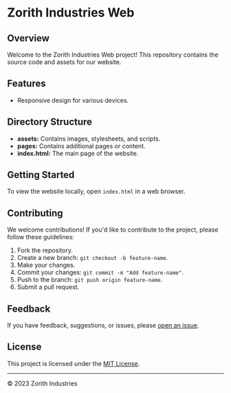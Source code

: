 # Zorith Industries Web

## Overview

Welcome to the Zorith Industries Web project! This repository contains the source code and assets for our website.

## Features

- Responsive design for various devices.

## Directory Structure

- **assets:** Contains images, stylesheets, and scripts.
- **pages:** Contains additional pages or content.
- **index.html:** The main page of the website.

## Getting Started

To view the website locally, open `index.html` in a web browser.

## Contributing

We welcome contributions! If you'd like to contribute to the project, please follow these guidelines:

1. Fork the repository.
2. Create a new branch: `git checkout -b feature-name`.
3. Make your changes.
4. Commit your changes: `git commit -m "Add feature-name"`.
5. Push to the branch: `git push origin feature-name`.
6. Submit a pull request.

## Feedback

If you have feedback, suggestions, or issues, please [open an issue](https://github.com/Ed-Ackerman/Zorith-Industries-website/issues).

## License

This project is licensed under the [MIT License](LICENSE).

---

© 2023 Zorith Industries
